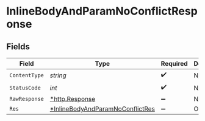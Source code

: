 # InlineBodyAndParamNoConflictResponse


## Fields

| Field                                                                                          | Type                                                                                           | Required                                                                                       | Description                                                                                    |
| ---------------------------------------------------------------------------------------------- | ---------------------------------------------------------------------------------------------- | ---------------------------------------------------------------------------------------------- | ---------------------------------------------------------------------------------------------- |
| `ContentType`                                                                                  | *string*                                                                                       | :heavy_check_mark:                                                                             | N/A                                                                                            |
| `StatusCode`                                                                                   | *int*                                                                                          | :heavy_check_mark:                                                                             | N/A                                                                                            |
| `RawResponse`                                                                                  | [*http.Response](https://pkg.go.dev/net/http#Response)                                         | :heavy_minus_sign:                                                                             | N/A                                                                                            |
| `Res`                                                                                          | [*InlineBodyAndParamNoConflictRes](../../models/operations/inlinebodyandparamnoconflictres.md) | :heavy_minus_sign:                                                                             | OK                                                                                             |